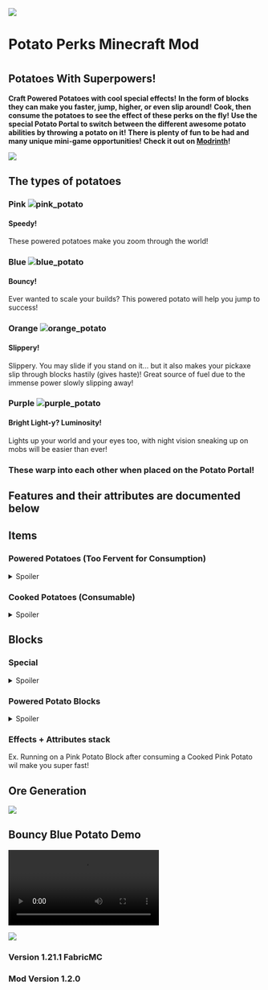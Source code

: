 ![](https://cdn.modrinth.com/data/LcEcNNYX/images/7e7db115bc240a3f48e3e723b902bd6c415da05a.png)
# Potato Perks Minecraft Mod
#
## Potatoes With Superpowers!
**Craft Powered Potatoes with cool special effects!** 
**In the form of blocks they can make you faster, jump, higher, or even slip around!** 
**Cook, then consume the potatoes to see the effect of these perks on the fly!**
**Use the special Potato Portal to switch between the different awesome potato abilities by throwing a potato on it!** 
**There is plenty of fun to be had and many unique mini-game opportunities!**
**Check it out on [Modrinth](https://modrinth.com/mod/potato-perks)!**

![](https://cdn.modrinth.com/data/LcEcNNYX/images/f71aa8fbf2d966f5beb41a5a41d3eee9ecdece51.png)

## The types of potatoes

### Pink ![pink_potato](https://cdn.modrinth.com/data/cached_images/5673e41e3ad4bf15afb47ca7a488251fa656c071.png)
#### Speedy!
These powered potatoes make you zoom through the world!
### Blue ![blue_potato](https://cdn.modrinth.com/data/cached_images/cd42e0803cc79ea63d59f758ad4f8d916c9e47b0.png)
#### Bouncy!
Ever wanted to scale your builds? This powered potato will help you jump to success!
### Orange ![orange_potato](https://cdn.modrinth.com/data/cached_images/df5be8d37613826f5cf53f1d8c0a71e5ba58353f.png)
#### Slippery!
Slippery. You may slide if you stand on it... but it also makes your pickaxe slip through blocks hastily (gives haste)! 
Great source of fuel due to the immense power slowly slipping away!
### Purple ![purple_potato](https://cdn.modrinth.com/data/cached_images/b590420e9a6d655542e92f001a3c7b0b1b055594.png)
#### Bright Light-y? Luminosity!
Lights up your world and your eyes too, with night vision sneaking up on mobs will be easier than ever!

### These warp into each other when placed on the Potato Portal!

## Features and their attributes are documented below

## Items

### Powered Potatoes (Too Fervent for Consumption)


<details>
<summary> Spoiler </summary>

**Pink Potato**
![pink_potato](https://cdn.modrinth.com/data/cached_images/5673e41e3ad4bf15afb47ca7a488251fa656c071.png)
- Crafts Pink Potato Blocks
- Smelts into Seared Pink Potato
- Can be crafted using only vanilla resources
  - Check gallery tab for more info

\
**Blue Potato**
![blue_potato](https://cdn.modrinth.com/data/cached_images/cd42e0803cc79ea63d59f758ad4f8d916c9e47b0.png)
- Crafts Blue Potato Blocks
- Smelts into Charred Blue Potato

\
**Orange Potato**
![orange_potato](https://cdn.modrinth.com/data/cached_images/df5be8d37613826f5cf53f1d8c0a71e5ba58353f.png)
- Crafts Orange Potato Blocks
- Smelts into Scorched Orange Potato

\
**Purple Potato**
![purple_potato](https://cdn.modrinth.com/data/cached_images/b590420e9a6d655542e92f001a3c7b0b1b055594.png)
- Crafts Purple Potato Blocks
- Smelts into Singed Purple Potato



</details>


### Cooked Potatoes (Consumable)

<details>
<summary> Spoiler </summary>


**Seared Pink Potato**
- Grants Speed III for 10 Seconds
- 5% Chance effect does not occur
- Obtained by Smelting Pink Potato
- When placed on Potato Portal converts to Blue Potato

**Charred Blue Potato**
- Grants Jump Boost III (Jump 3 blocks high) for 10 Seconds
- 5% Chance effect does not occur
- Obtained by Smelting Blue Potato
- When placed on Potato Portal converts to Orange Potato

**Scorched Orange Potato**
- Grants Haste III for 10 Seconds
- 5% Chance effect does not occur
- Obtained by Smelting Orange Potato
- When placed on Potato Portal converts to Purple Potato

**Singed Purple Potato**
- Grants Night Vision II for 1:40 (100 Seconds)
- 100% Chance of Night Vision
- Obtained by Smelting Purple Potato
- When placed on Potato Portal converts to Pink Potato




</details>


## Blocks

### Special


<details>
<summary> Spoiler </summary>

**Petrified Potato Ore**
- The best way to obtain the powered potatoes!
- Drops Pink Potatoes OR block w/ Silk touch enchantment (Iron Pick Required)
- Drops Increase with Fortune enchantment
- Spawns in from Y level -30 to Y level 80 (Only replaces stone though)
- Most common closest to stone - deepslate transition
- Roughly 16 veins per chunk

**Potato Portal**
- Converts Cooked Potatoes To Powered of Other Color
- Obtained by smelting Petrified Potato Ore
  
  (Pink -> Blue -> Orange -> Purple -> Pink)

</details>



### Powered Potato Blocks

<details>
<summary> Spoiler </summary>


**Pink Potato Block**
- Run Faster (3x)
- C/R 9 Pink Potatoes

**Blue Potato Blocks**
- Jump Higher (3x) ( 4 Blocks High)
- C/R 9 Blue Potatoes

**Orange Potato Blocks**
- Slippery
- Fuel Source: 5 Minutes / 6000 ticks
- C/R 9 Orange Potatoes

**Purple Potato Block**
- Illuminate a light level of 15
- C/R 9 Purple Potatoes



</details>

### Effects + Attributes stack
Ex. Running on a Pink Potato Block after consuming a Cooked Pink Potato wil make you super fast!



## Ore Generation

![](https://cdn.modrinth.com/data/LcEcNNYX/images/8eeb304f70770f4e361583a46a287c6e3eb84013.png)

## Bouncy Blue Potato Demo

![](https://cloud-o3abajjpp-hack-club-bot.vercel.app/0bluejump.mp4)


![](https://cloud-6g71thluu-hack-club-bot.vercel.app/0bluejump.gif)

### Version 1.21.1 FabricMC
### Mod Version 1.2.0